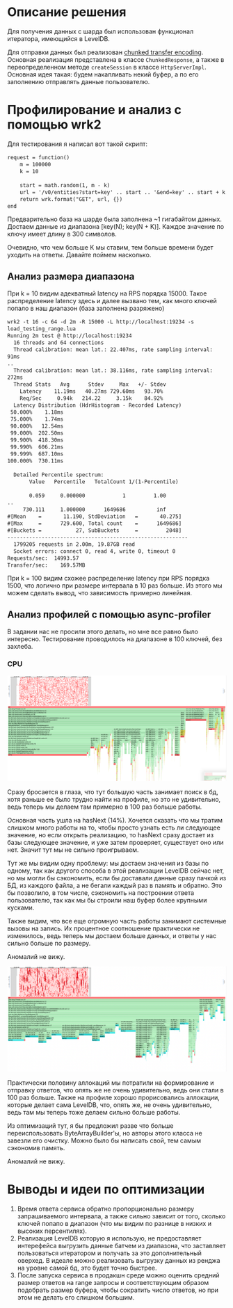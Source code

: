 # Описание решения

Для получения данных с шарда был использован функционал итератора, имеющийся в LevelDB.

Для отправки данных был реализован [chunked transfer encoding](https://en.wikipedia.org/wiki/Chunked_transfer_encoding).
Основная реализация представлена в классе `ChunkedResponse`, а также в переопределенном методе `createSession` в классе
`HttpServerImpl`.
Основная идея такая: будем накапливать некий буфер, а по его заполнению отправлять данные пользователю.

# Профилирование и анализ с помощью wrk2

Для тестирования я написал вот такой скрипт:
```
request = function()
    m = 100000
    k = 10

    start = math.random(1, m - k)
    url = '/v0/entities?start=key' .. start .. '&end=key' .. start + k
    return wrk.format("GET", url, {})
end
```

Предварительно база на шарде была заполнена ~1 гигабайтом данных. Достаем данные из диапазона
\[key(N); key(N + K)]. Каждое значение по ключу имеет длину в 300 символов.

Очевидно, что чем больше K мы ставим, тем больше времени будет уходить на ответы. Давайте поймем насколько.

## Анализ размера диапазона

При k = 10 видим адекватный latency на RPS порядка 15000. Такое распределение latency здесь 
и далее вызвано тем, как много ключей попало в наш диапазон (база заполнена разряжено)

```
wrk2 -t 16 -c 64 -d 2m -R 15000 -L http://localhost:19234 -s load_testing_range.lua
Running 2m test @ http://localhost:19234
  16 threads and 64 connections
  Thread calibration: mean lat.: 22.407ms, rate sampling interval: 91ms
..
  Thread calibration: mean lat.: 38.116ms, rate sampling interval: 272ms
  Thread Stats   Avg      Stdev     Max   +/- Stdev
    Latency    11.19ms   40.27ms 729.60ms   93.70%
    Req/Sec     0.94k   214.22     3.15k    84.92%
  Latency Distribution (HdrHistogram - Recorded Latency)
 50.000%    1.18ms
 75.000%    1.74ms
 90.000%   12.54ms
 99.000%  202.50ms
 99.900%  418.30ms
 99.990%  606.21ms
 99.999%  687.10ms
100.000%  730.11ms

  Detailed Percentile spectrum:
       Value   Percentile   TotalCount 1/(1-Percentile)

       0.059     0.000000            1         1.00
..
     730.111     1.000000      1649686          inf
#[Mean    =       11.190, StdDeviation   =       40.275]
#[Max     =      729.600, Total count    =      1649686]
#[Buckets =           27, SubBuckets     =         2048]
----------------------------------------------------------
  1799205 requests in 2.00m, 19.87GB read
  Socket errors: connect 0, read 4, write 0, timeout 0
Requests/sec:  14993.57
Transfer/sec:    169.57MB

```

При k = 100 видим схожее распределение latency при RPS порядка 1500, что логично при размере 
интервала в 10 раз больше. Из этого мы можем сделать вывод, что зависимость примерно линейная.

## Анализ профилей с помощью async-profiler

В задании нас не просили этого делать, но мне все равно было интересно.
Тестирование проводилось на диапазоне в 100 ключей, без захлеба.

### CPU

![range_cpu](files/flamegraph/range_cpu.png)

Сразу бросается в глаза, что тут большую часть занимает поиск в бд, хотя раньше ее было трудно найти на профиле, но это
не удивительно, ведь теперь мы делаем там примерно в 100 раз больше работы.

Основная часть ушла на hasNext (14%). Хочется сказать что мы тратим слишком много работы на то, чтобы просто узнать есть
ли следующее значение, но если открыть реализацию, то hasNext сразу достает из базы следующее значение, и уже затем проверяет,
существует оно или нет. Значит тут мы не сильно проигрываем. 

Тут же мы видим одну проблему: мы достаем значения из базы по одному, так как другого способа в этой реализации LevelDB
сейчас нет, но мы могли бы сэкономить, если бы доставали данные сразу пачкой из БД, из каждого файла, а не бегали каждый раз в 
память и обратно. Это бы позволило, в том числе, сэкономить на построении ответа пользователю, так как мы бы строили наш буфер
более крупными кусками.

Также видим, что все еще огромную часть работы занимают системные вызовы на запись. Их процентное соотношение практически не 
изменилось, ведь теперь мы достаем больше данных, и ответы у нас сильно больше по размеру.

Аномалий не вижу.

![range_alloc](files/flamegraph/range_alloc.png)

Практически половину аллокаций мы потратили на формирование и отправку ответов, что опять же не очень удивительно, ведь
они стали в 100 раз больше. Также на профиле хорошо прорисовались аллокации, которые делает сама LevelDB, что, опять же, 
не очень удивительно, ведь там мы теперь тоже делаем сильно больше работы.

Из оптимизаций тут, я бы предложил разве что больше переиспользовать ByteArrayBuilder'ы, но авторы этого класса не завезли
его очистку. Можно было бы написать свой, тем самым сэкономив память.

Аномалий не вижу.

# Выводы и идеи по оптимизации

1. Время ответа сервиса обратно пропорционально размеру запрашиваемого интервала, а также сильно зависит от
того, сколько ключей попапо в диапазон (что мы видим по разнице в низких и высоких персентилях).
2. Реализация LevelDB которую я использую, не предоставляет интерефейса выгрузить данные батчем из диапазона, что
заставляет пользоваться итератором и получать за это дополнительный оверхед. В идеале можно реализовать выгрузку данных
из ренджа на уровне самой бд, это будет точно быстрее.
3. После запуска сервиса в продакшн среде можно оценить средний размер ответов на range запросы и соответствующим образом
подобрать размер буфера, чтобы сократить число ответов, но при этом не делать его слишком большим.
